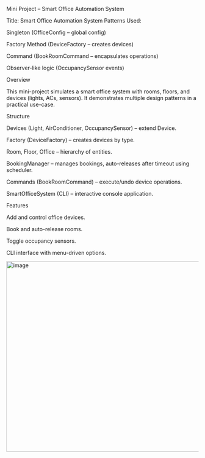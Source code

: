 Mini Project – Smart Office Automation System

Title: Smart Office Automation System
Patterns Used:

Singleton (OfficeConfig – global config)

Factory Method (DeviceFactory – creates devices)

Command (BookRoomCommand – encapsulates operations)

Observer-like logic (OccupancySensor events)

Overview

This mini-project simulates a smart office system with rooms, floors, and devices (lights, ACs, sensors).
It demonstrates multiple design patterns in a practical use-case.

Structure

Devices (Light, AirConditioner, OccupancySensor) – extend Device.

Factory (DeviceFactory) – creates devices by type.

Room, Floor, Office – hierarchy of entities.

BookingManager – manages bookings, auto-releases after timeout using scheduler.

Commands (BookRoomCommand) – execute/undo device operations.

SmartOfficeSystem (CLI) – interactive console application.

Features

Add and control office devices.

Book and auto-release rooms.

Toggle occupancy sensors.

CLI interface with menu-driven options.

<img width="700" height="500" alt="image" src="https://github.com/user-attachments/assets/6ef6eaf5-985f-4cf8-840b-28ef4fefaade" />
